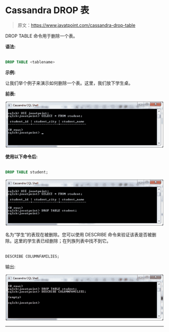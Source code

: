# Cassandra DROP 表

> 原文：<https://www.javatpoint.com/cassandra-drop-table>

DROP TABLE 命令用于删除一个表。

**语法:**

```sql

DROP TABLE <tablename> 

```

**示例:**

让我们举个例子来演示如何删除一个表。这里，我们放下学生桌。

**前表:**

![Cassandra Drop table 1](img/d97c772193a15dc25dfd80ede965122d.png)

**使用以下命令后:**

```sql

DROP TABLE student; 

```

![Cassandra Drop table 2](img/c3f38e8843504c5c347ec2c35fa50e0f.png)

名为“学生”的表现在被删除。您可以使用 DESCRIBE 命令来验证该表是否被删除。这里的学生表已经删除；在列族列表中找不到它。

```sql

DESCRIBE COLUMNFAMILIES; 

```

输出:

![Cassandra Drop table 3](img/53b4305003085098406b1e58b857430e.png)

* * *